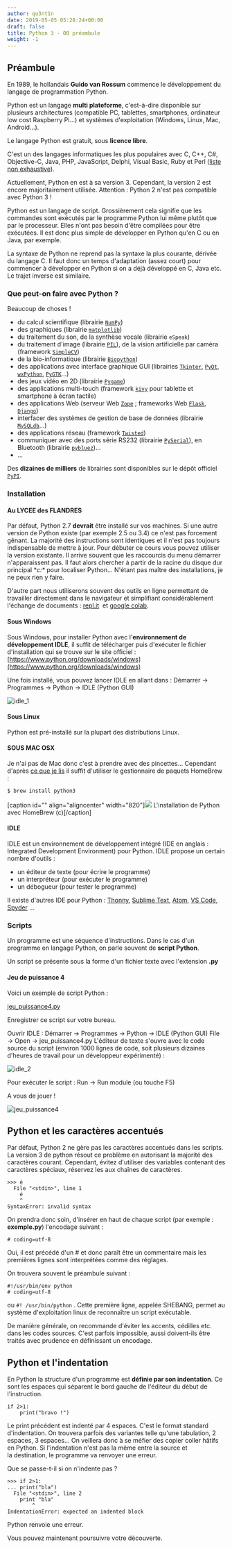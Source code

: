 ```yaml
---
author: qu3nt1n
date: 2019-05-05 05:28:24+00:00
draft: false
title: Python 3 - 00 préambule
weight: -1
---
```


## Préambule


En 1989, le hollandais **Guido van Rossum** commence le développement du langage de programmation Python.

Python est un langage **multi plateforme**, c'est-à-dire disponible sur plusieurs architectures (compatible PC, tablettes, smartphones, ordinateur low cost Raspberry Pi...) et systèmes d'exploitation (Windows, Linux, Mac, Android...).

Le langage Python est gratuit, sous **licence libre**.

C'est un des langages informatiques les plus populaires avec C, C++, C#, Objective-C, Java, PHP, JavaScript, Delphi, Visual Basic, Ruby et Perl ([liste non exhaustive](http://www.tiobe.com/index.php/content/paperinfo/tpci/index.html)).

Actuellement, Python en est à sa version 3.
Cependant, la version 2 est encore majoritairement utilisée.
Attention : Python 2 n'est pas compatible avec Python 3 !

Python est un langage de script. Grossièrement cela signifie que les commandes sont exécutés par le programme Python lui même plutôt que par le processeur. Elles n'ont pas besoin d'être compilées pour être exécutées. Il est donc plus simple de développer en Python qu'en C ou en Java, par exemple.

La syntaxe de Python ne reprend pas la syntaxe la plus courante, dérivée du langage C.
Il faut donc un temps d'adaptation (assez court) pour commencer à développer en Python si on a déjà développé en C, Java etc. Le trajet inverse est similaire.


### Que peut-on faire avec Python ?


Beaucoup de choses !



* du calcul scientifique (librairie [`NumPy`](http://www.numpy.org/))
* des graphiques (librairie [`matplotlib`](http://matplotlib.org/))
* du traitement du son, de la synthèse vocale (librairie `eSpeak`)
* du traitement d'image (librairie [`PIL`](http://www.pythonware.com/products/pil)), de la vision artificielle par caméra (framework [`SimpleCV`](http://simplecv.org/))
* de la bio-informatique (librairie [`Biopython`](http://biopython.org/wiki/Main_Page))
* des applications avec interface graphique GUI (librairies [`Tkinter`](http://fsincere.free.fr/isn/python/cours_python_tkinter.php), [`PyQt`](http://www.riverbankcomputing.co.uk/software/pyqt/intro), [`wxPython`](http://www.wxpython.org/), [`PyGTK`](http://www.pygtk.org/)...)
* des jeux vidéo en 2D (librairie [`Pygame`](http://fsincere.free.fr/isn/python/cours_python_pygame.php))
* des applications multi-touch (framework [`kivy`](http://kivy.org/) pour tablette et smartphone à écran tactile)
* des applications Web (serveur Web [`Zope`](http://www.zope.org/) ; frameworks Web [`Flask`](http://flask.pocoo.org/), [`Django`](http://www.django-fr.org/))
* interfacer des systèmes de gestion de base de données (librairie [`MySQLdb`](http://mysql-python.sourceforge.net/MySQLdb.html)...)
* des applications réseau (framework [`Twisted`](http://twistedmatrix.com/trac))
* communiquer avec des ports série RS232 (librairie [`PySerial`](http://pyserial.sourceforge.net/)), en Bluetooth (librairie [`pybluez`](https://code.google.com/p/pybluez))...
* ...

Des **dizaines de milliers** de librairies sont disponibles sur le dépôt officiel [`PyPI`](https://pypi.python.org/pypi).


### Installation




#### Au LYCEE des FLANDRES


Par défaut, Python 2.7 **devrait** être installé sur vos machines. Si une autre version de Python existe (par exemple 2.5 ou 3.4) ce n'est pas forcement gênant. La majorité des instructions sont identiques et il n'est pas toujours indispensable de mettre à jour. Pour débuter ce cours vous pouvez utiliser la version existante.
Il arrive souvent que les raccourcis du menu démarrer n'apparaissent pas. Il faut alors chercher à partir de la racine du disque dur principal **c:\** pour localiser Python... N'étant pas maître des installations, je ne peux rien y faire.

D'autre part nous utiliserons souvent des outils en ligne permettant de travailler directement dans le navigateur et simplifiant considérablement l'échange de documents : [repl.it](https://repl.it)  et [google colab](https://colab.research.google.com/).


#### Sous Windows


Sous Windows, pour installer Python avec l'**environnement de développement IDLE**, il suffit de télécharger puis d'exécuter le fichier d'installation qui se trouve sur le site officiel :
[https://www.python.org/downloads/windows](https://www.python.org/downloads/windows)

Une fois installé, vous pouvez lancer IDLE en allant dans :
Démarrer → Programmes → Python → IDLE (Python GUI)

![idle_1](/uploads/uploads/2017/04/idle_1.png)



#### Sous Linux


Python est pré-installé sur la plupart des distributions Linux.


#### SOUS MAC OSX


Je n'ai pas de Mac donc c'est à prendre avec des pincettes... Cependant d'après [ce que je lis](https://hdrapin.com/2017/03/04/installer-python-sur-mac/) il suffit d'utiliser le gestionnaire de paquets HomeBrew :

~~~bash
$ brew install python3
~~~

[caption id="" align="aligncenter" width="820"]![](https://hdrapin.files.wordpress.com/2016/11/image-022.png?w=820)
L'installation de Python avec HomeBrew (c)[/caption]


#### IDLE


IDLE est un environnement de développement intégré (IDE en anglais : Integrated Development Environment) pour Python.
IDLE propose un certain nombre d'outils :



* un éditeur de texte (pour écrire le programme)
* un interpréteur (pour exécuter le programme)
* un débogueur (pour tester le programme)

Il existe d'autres IDE pour Python : [Thonny](https://thonny.org/), [Sublime Text](https://www.sublimetext.com/), [Atom](https://atom.io/), [VS Code](https://code.visualstudio.com/), [Spyder](https://pypi.python.org/pypi/spyder) ...




### Scripts


Un programme est une séquence d'instructions.
Dans le cas d'un programme en langage Python, on parle souvent de **script Python**.

Un script se présente sous la forme d'un fichier texte avec l'extension **.py**


#### Jeu de puissance 4


Voici un exemple de script Python :

[jeu_puissance4.py](http://fsincere.free.fr/isn/python/script/jeu_puissance4.py)

Enregistrer ce script sur votre bureau.

Ouvrir IDLE :
Démarrer → Programmes → Python → IDLE (Python GUI)
File → Open → jeu_puissance4.py
L'éditeur de texte s'ouvre avec le code source du script (environ 1000 lignes de code, soit plusieurs dizaines d'heures de travail pour un développeur expérimenté) :

![idle_2](/uploads/uploads/2017/04/idle_2.png)


Pour exécuter le script : Run → Run module (ou touche F5)

A vous de jouer !

![jeu_puissance4](/uploads/uploads/2017/04/jeu_puissance4.png)



## Python et les caractères accentués


Par défaut, Python 2 ne gère pas les caractères accentués dans les scripts. La version 3 de python résout ce problème en autorisant la majorité des caractères courant. Cependant, évitez d'utiliser des variables contenant des caractères spéciaux, réservez les aux chaînes de caractères.

~~~py3
>>> é
  File "<stdin>", line 1
    é
    ^
SyntaxError: invalid syntax
~~~


On prendra donc soin, d'insérer en haut de chaque script (par exemple : **exemple.py**) l'encodage suivant :

~~~py3
# coding=utf-8
~~~


Oui, il est précédé d'un # et donc paraît être un commentaire mais les premières lignes sont interprétées comme des réglages.

On trouvera souvent le préambule suivant :

~~~py3
#!/usr/bin/env python
# coding=utf-8
~~~

ou `#! /usr/bin/python` . Cette première ligne, appelée SHEBANG, permet au système d'exploitation linux de reconnaître un script exécutable.

De manière générale, on recommande d'éviter les accents, cédilles etc. dans les codes sources. C'est parfois impossible, aussi doivent-ils être traités avec prudence en définissant un encodage.


## Python et l'indentation


En Python la structure d'un programme est **définie par son indentation**. Ce sont les espaces qui séparent le bord gauche de l'éditeur du début de l'instruction.

~~~py3
if 2>1:
    print("bravo !")
~~~

Le print précédent est indenté par 4 espaces. C'est le format standard d'indentation. On trouvera parfois des variantes telle qu'une tabulation, 2 espaces, 3 espaces...
On veillera donc à se méfier des copier coller hâtifs en Python. Si l'indentation n'est pas la même entre la source et la destination, le programme va renvoyer une erreur.

Que se passe-t-il si on n'indente pas ?

~~~py3
>>> if 2>1:
... print("bla")
  File "<stdin>", line 2
    print "bla"
        ^
IndentationError: expected an indented block
~~~

Python renvoie une erreur.



Vous pouvez maintenant poursuivre votre découverte.
